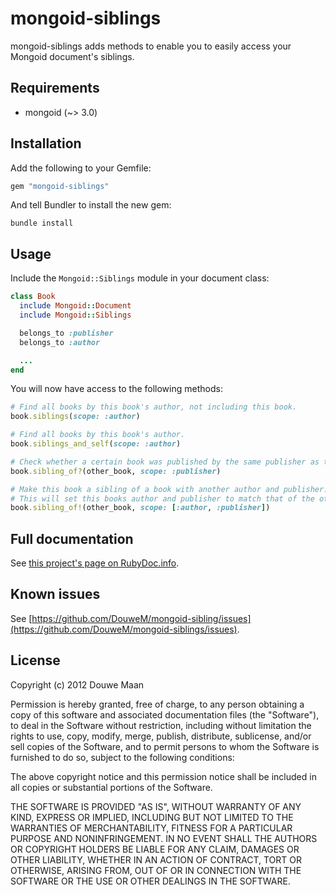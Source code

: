 # mongoid-siblings

mongoid-siblings adds methods to enable you to easily access your Mongoid 
document's siblings.

## Requirements

* mongoid (~> 3.0)

## Installation

Add the following to your Gemfile:

```ruby
gem "mongoid-siblings"
```

And tell Bundler to install the new gem:

```
bundle install
```

## Usage

Include the `Mongoid::Siblings` module in your document class:

```ruby
class Book
  include Mongoid::Document
  include Mongoid::Siblings

  belongs_to :publisher
  belongs_to :author

  ...
end
```

You will now have access to the following methods:

```ruby
# Find all books by this book's author, not including this book.
book.siblings(scope: :author)

# Find all books by this book's author.
book.siblings_and_self(scope: :author)

# Check whether a certain book was published by the same publisher as this book.
book.sibling_of?(other_book, scope: :publisher)

# Make this book a sibling of a book with another author and publisher.
# This will set this books author and publisher to match that of the other book.
book.sibling_of!(other_book, scope: [:author, :publisher])
```

## Full documentation
See [this project's page on RubyDoc.info](http://rubydoc.info/github/DouweM/mongoid-siblings/master/frames).

## Known issues
See [https://github.com/DouweM/mongoid-sibling/issues](https://github.com/DouweM/mongoid-siblings/issues).

## License
Copyright (c) 2012 Douwe Maan

Permission is hereby granted, free of charge, to any person obtaining
a copy of this software and associated documentation files (the
"Software"), to deal in the Software without restriction, including
without limitation the rights to use, copy, modify, merge, publish,
distribute, sublicense, and/or sell copies of the Software, and to
permit persons to whom the Software is furnished to do so, subject to
the following conditions:

The above copyright notice and this permission notice shall be
included in all copies or substantial portions of the Software.

THE SOFTWARE IS PROVIDED "AS IS", WITHOUT WARRANTY OF ANY KIND,
EXPRESS OR IMPLIED, INCLUDING BUT NOT LIMITED TO THE WARRANTIES OF
MERCHANTABILITY, FITNESS FOR A PARTICULAR PURPOSE AND
NONINFRINGEMENT. IN NO EVENT SHALL THE AUTHORS OR COPYRIGHT HOLDERS BE
LIABLE FOR ANY CLAIM, DAMAGES OR OTHER LIABILITY, WHETHER IN AN ACTION
OF CONTRACT, TORT OR OTHERWISE, ARISING FROM, OUT OF OR IN CONNECTION
WITH THE SOFTWARE OR THE USE OR OTHER DEALINGS IN THE SOFTWARE.